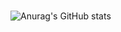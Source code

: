 ### 

![Anurag's GitHub stats](https://github-readme-stats.vercel.app/api?username=spacewalk01&theme=dark&show_icons=true)
